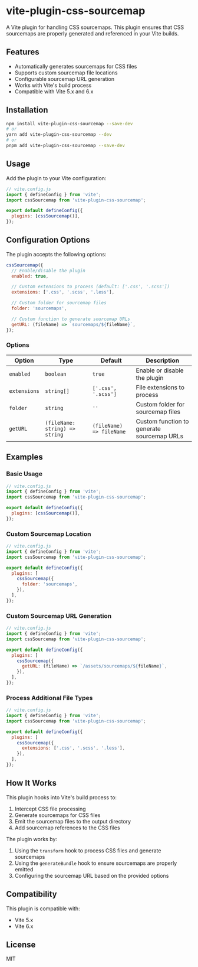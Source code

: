 # vite-plugin-css-sourcemap

A Vite plugin for handling CSS sourcemaps. This plugin ensures that CSS sourcemaps are properly generated and referenced in your Vite builds.

## Features

- Automatically generates sourcemaps for CSS files
- Supports custom sourcemap file locations
- Configurable sourcemap URL generation
- Works with Vite's build process
- Compatible with Vite 5.x and 6.x

## Installation

```bash
npm install vite-plugin-css-sourcemap --save-dev
# or
yarn add vite-plugin-css-sourcemap --dev
# or
pnpm add vite-plugin-css-sourcemap --save-dev
```

## Usage

Add the plugin to your Vite configuration:

```js
// vite.config.js
import { defineConfig } from 'vite';
import cssSourcemap from 'vite-plugin-css-sourcemap';

export default defineConfig({
  plugins: [cssSourcemap()],
});
```

## Configuration Options

The plugin accepts the following options:

```js
cssSourcemap({
  // Enable/disable the plugin
  enabled: true,

  // Custom extensions to process (default: ['.css', '.scss'])
  extensions: ['.css', '.scss', '.less'],

  // Custom folder for sourcemap files
  folder: 'sourcemaps',

  // Custom function to generate sourcemap URLs
  getURL: (fileName) => `sourcemaps/${fileName}`,
});
```

### Options

| Option       | Type                           | Default                  | Description                                |
| ------------ | ------------------------------ | ------------------------ | ------------------------------------------ |
| `enabled`    | `boolean`                      | `true`                   | Enable or disable the plugin               |
| `extensions` | `string[]`                     | `['.css', '.scss']`      | File extensions to process                 |
| `folder`     | `string`                       | `''`                     | Custom folder for sourcemap files          |
| `getURL`     | `(fileName: string) => string` | `(fileName) => fileName` | Custom function to generate sourcemap URLs |

## Examples

### Basic Usage

```js
// vite.config.js
import { defineConfig } from 'vite';
import cssSourcemap from 'vite-plugin-css-sourcemap';

export default defineConfig({
  plugins: [cssSourcemap()],
});
```

### Custom Sourcemap Location

```js
// vite.config.js
import { defineConfig } from 'vite';
import cssSourcemap from 'vite-plugin-css-sourcemap';

export default defineConfig({
  plugins: [
    cssSourcemap({
      folder: 'sourcemaps',
    }),
  ],
});
```

### Custom Sourcemap URL Generation

```js
// vite.config.js
import { defineConfig } from 'vite';
import cssSourcemap from 'vite-plugin-css-sourcemap';

export default defineConfig({
  plugins: [
    cssSourcemap({
      getURL: (fileName) => `/assets/sourcemaps/${fileName}`,
    }),
  ],
});
```

### Process Additional File Types

```js
// vite.config.js
import { defineConfig } from 'vite';
import cssSourcemap from 'vite-plugin-css-sourcemap';

export default defineConfig({
  plugins: [
    cssSourcemap({
      extensions: ['.css', '.scss', '.less'],
    }),
  ],
});
```

## How It Works

This plugin hooks into Vite's build process to:

1. Intercept CSS file processing
2. Generate sourcemaps for CSS files
3. Emit the sourcemap files to the output directory
4. Add sourcemap references to the CSS files

The plugin works by:

1. Using the `transform` hook to process CSS files and generate sourcemaps
2. Using the `generateBundle` hook to ensure sourcemaps are properly emitted
3. Configuring the sourcemap URL based on the provided options

## Compatibility

This plugin is compatible with:

- Vite 5.x
- Vite 6.x

## License

MIT
